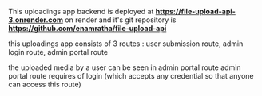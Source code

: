 This uploadings app backend is deployed at  **https://file-upload-api-3.onrender.com** on render and it's git repository is **https://github.com/enamratha/file-upload-api**

this uploadings app consists of 3 routes :
    user submission route,
    admin login route,
    admin portal route 

the uploaded media by a user can be seen in admin portal route 
admin portal route requires of login (which accepts any credential so that anyone can access this route)
